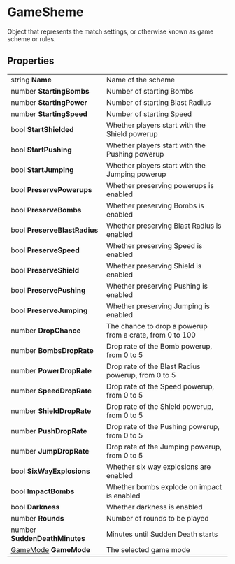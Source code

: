 # GameSheme

Object that represents the match settings, or otherwise known as game scheme or rules.

## Properties
| | |
| -------- | ------- |
| string <b>Name</b>  | Name of the scheme |
| number <b>StartingBombs</b>  | Number of starting Bombs |
| number <b>StartingPower</b>  | Number of starting Blast Radius |
| number <b>StartingSpeed</b>  | Number of starting Speed |
| bool <b>StartShielded</b>  | Whether players start with the Shield powerup |
| bool <b>StartPushing</b>  | Whether players start with the Pushing powerup |
| bool <b>StartJumping</b>  | Whether players start with the Jumping powerup |
| bool <b>PreservePowerups</b>  | Whether preserving powerups is enabled |
| bool <b>PreserveBombs</b>  | Whether preserving Bombs is enabled |
| bool <b>PreserveBlastRadius</b>  | Whether preserving Blast Radius is enabled |
| bool <b>PreserveSpeed</b>  | Whether preserving Speed is enabled |
| bool <b>PreserveShield</b>  | Whether preserving Shield is enabled |
| bool <b>PreservePushing</b>  | Whether preserving Pushing is enabled |
| bool <b>PreserveJumping</b>  | Whether preserving Jumping is enabled |
| number <b>DropChance</b>  | The chance to drop a powerup from a crate, from 0 to 100 |
| number <b>BombsDropRate</b>  | Drop rate of the Bomb powerup, from 0 to 5 |
| number <b>PowerDropRate</b>  | Drop rate of the Blast Radius powerup, from 0 to 5 |
| number <b>SpeedDropRate</b>  | Drop rate of the Speed powerup, from 0 to 5 |
| number <b>ShieldDropRate</b>  | Drop rate of the Shield powerup, from 0 to 5 |
| number <b>PushDropRate</b>  | Drop rate of the Pushing powerup, from 0 to 5 |
| number <b>JumpDropRate</b>  | Drop rate of the Jumping powerup, from 0 to 5 |
| bool <b>SixWayExplosions</b>  | Whether six way explosions are enabled |
| bool <b>ImpactBombs</b>  | Whether bombs explode on impact is enabled |
| bool <b>Darkness</b>  | Whether darkness is enabled |
| number <b>Rounds</b>  | Number of rounds to be played |
| number <b>SuddenDeathMinutes</b>  | Minutes until Sudden Death starts |
| [GameMode](../Types/GameMode.md) <b>GameMode</b>  | The selected game mode |